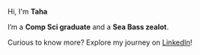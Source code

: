 Hi, I'm **Taha**

I’m a **Comp Sci graduate** and a **Sea Bass zealot**.

Curious to know more? Explore my journey on [LinkedIn](https://www.linkedin.com/in/taha-boussaden/)!
